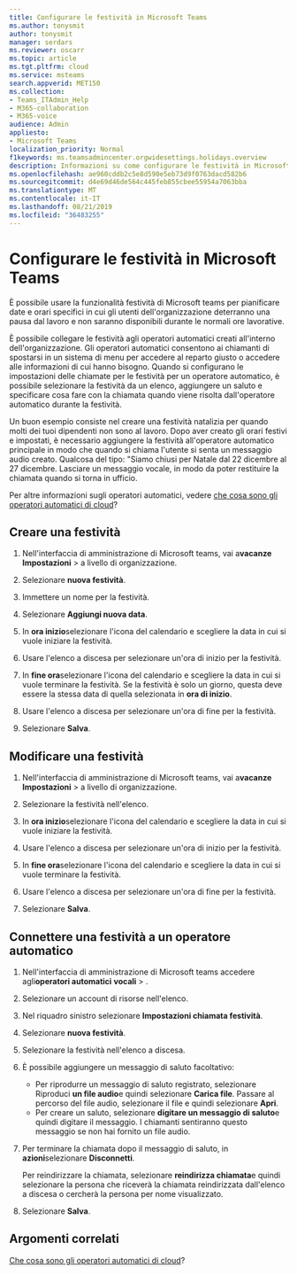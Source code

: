 ```yaml
---
title: Configurare le festività in Microsoft Teams
ms.author: tonysmit
author: tonysmit
manager: serdars
ms.reviewer: oscarr
ms.topic: article
ms.tgt.pltfrm: cloud
ms.service: msteams
search.appverid: MET150
ms.collection:
- Teams_ITAdmin_Help
- M365-collaboration
- M365-voice
audience: Admin
appliesto:
- Microsoft Teams
localization_priority: Normal
f1keywords: ms.teamsadmincenter.orgwidesettings.holidays.overview
description: Informazioni su come configurare le festività in Microsoft teams e connetterle all'operatore automatico.
ms.openlocfilehash: ae960cddb2c5e8d590e5eb73d9f0763dacd582b6
ms.sourcegitcommit: d4e69d46de564c445feb855cbee55954a7063bba
ms.translationtype: MT
ms.contentlocale: it-IT
ms.lasthandoff: 08/21/2019
ms.locfileid: "36483255"
---
```

# <a name="set-up-holidays-in-microsoft-teams"></a>Configurare le festività in Microsoft Teams

È possibile usare la funzionalità festività di Microsoft teams per pianificare date e orari specifici in cui gli utenti dell'organizzazione deterranno una pausa dal lavoro e non saranno disponibili durante le normali ore lavorative. 

È possibile collegare le festività agli operatori automatici creati all'interno dell'organizzazione. Gli operatori automatici consentono ai chiamanti di spostarsi in un sistema di menu per accedere al reparto giusto o accedere alle informazioni di cui hanno bisogno. Quando si configurano le impostazioni delle chiamate per le festività per un operatore automatico, è possibile selezionare la festività da un elenco, aggiungere un saluto e specificare cosa fare con la chiamata quando viene risolta dall'operatore automatico durante la festività.

Un buon esempio consiste nel creare una festività natalizia per quando molti dei tuoi dipendenti non sono al lavoro. Dopo aver creato gli orari festivi e impostati, è necessario aggiungere la festività all'operatore automatico principale in modo che quando si chiama l'utente si senta un messaggio audio creato. Qualcosa del tipo: "Siamo chiusi per Natale dal 22 dicembre al 27 dicembre. Lasciare un messaggio vocale, in modo da poter restituire la chiamata quando si torna in ufficio.

Per altre informazioni sugli operatori automatici, vedere [che cosa sono gli operatori automatici di cloud](what-are-phone-system-auto-attendants.md)?  

## <a name="create-a-holiday"></a>Creare una festività

1. Nell'interfaccia di amministrazione di Microsoft teams, vai a**vacanze** **Impostazioni** > a livello di organizzazione.

2. Selezionare **nuova festività**.

3. Immettere un nome per la festività.

4. Selezionare **Aggiungi nuova data**.

5. In **ora inizio**selezionare l'icona del calendario e scegliere la data in cui si vuole iniziare la festività.

6. Usare l'elenco a discesa per selezionare un'ora di inizio per la festività.

7. In **fine ora**selezionare l'icona del calendario e scegliere la data in cui si vuole terminare la festività. Se la festività è solo un giorno, questa deve essere la stessa data di quella selezionata in **ora di inizio**.

8. Usare l'elenco a discesa per selezionare un'ora di fine per la festività.

9. Selezionare **Salva**.

## <a name="change-a-holiday"></a>Modificare una festività

1. Nell'interfaccia di amministrazione di Microsoft teams, vai a**vacanze** **Impostazioni** > a livello di organizzazione.

2. Selezionare la festività nell'elenco.

3. In **ora inizio**selezionare l'icona del calendario e scegliere la data in cui si vuole iniziare la festività.

4. Usare l'elenco a discesa per selezionare un'ora di inizio per la festività.

5. In **fine ora**selezionare l'icona del calendario e scegliere la data in cui si vuole terminare la festività. 

6. Usare l'elenco a discesa per selezionare un'ora di fine per la festività.

7. Selezionare **Salva**.

## <a name="connect-a-holiday-to-an-auto-attendant"></a>Connettere una festività a un operatore automatico

1. Nell'interfaccia di amministrazione di Microsoft teams accedere agli**operatori automatici** **vocali** > .
2. Selezionare un account di risorse nell'elenco.
3. Nel riquadro sinistro selezionare **Impostazioni chiamata festività**.
4. Selezionare **nuova festività**.
5. Selezionare la festività nell'elenco a discesa.
6. È possibile aggiungere un messaggio di saluto facoltativo:
    - Per riprodurre un messaggio di saluto registrato, selezionare Riproduci **un file audio**e quindi selezionare **Carica file**. Passare al percorso del file audio, selezionare il file e quindi selezionare **Apri**.
    - Per creare un saluto, selezionare **digitare un messaggio di saluto**e quindi digitare il messaggio. I chiamanti sentiranno questo messaggio se non hai fornito un file audio.
7. Per terminare la chiamata dopo il messaggio di saluto, in **azioni**selezionare **Disconnetti**. 

    Per reindirizzare la chiamata, selezionare **reindirizza chiamata**e quindi selezionare la persona che riceverà la chiamata reindirizzata dall'elenco a discesa o cercherà la persona per nome visualizzato.
8. Selezionare **Salva**.

## <a name="related-topics"></a>Argomenti correlati

[Che cosa sono gli operatori automatici di cloud](what-are-phone-system-auto-attendants.md)?